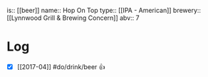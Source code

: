 is:: [[beer]]
name:: Hop On Top
type:: [[IPA - American]]
brewery:: [[Lynnwood Grill & Brewing Concern]]
abv:: 7

# Log
- [x] [[2017-04]] #do/drink/beer 👍
